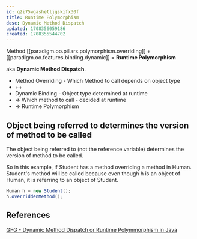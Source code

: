 ```yaml
---
id: q2i75wgashetljgskifx30f
title: Runtime Polymorphism
desc: Dynamic Method Dispatch
updated: 1708356059186
created: 1708355544702
---
```


Method [[paradigm.oo.pillars.polymorphism.overriding]] + [[paradigm.oo.features.binding.dynamic]] = **Runtime Polymorphism**

aka **Dynamic Method Dispatch**.

- Method Overriding - Which Method to call depends on object type
- ++
- Dynamic Binding - Object type determined at runtime
- => Which method to call - decided at runtime
- -> Runtime Polymorphism


## Object being referred to determines the version of method to be called

The object being referred to (not the reference variable) determines the version of method to be called.

So in this example, if Student has a method overriding a method in Human. Student's method will be called because even though h is an object of Human, it is referring to an object of Student.

```java
Human h = new Student();
h.overriddenMethod();
```

## References

[GFG - Dynamic Method Dispatch or Runtime Polymmorphism in Java](https://www.geeksforgeeks.org/dynamic-method-dispatch-runtime-polymorphism-java/)
